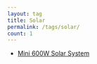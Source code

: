 ```yaml
---
layout: tag
title: Solar
permalink: /tags/solar/
count: 1
---
```


- [Mini 600W Solar System](http://lholz.de/maker/solar-panels/)
